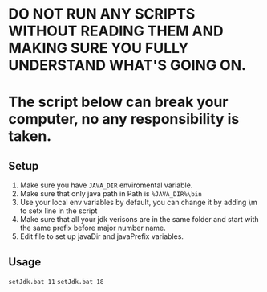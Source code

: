 # DO NOT RUN ANY SCRIPTS WITHOUT READING THEM AND MAKING SURE YOU FULLY UNDERSTAND WHAT'S GOING ON.
# The script below can break your computer, no any responsibility is taken.
## Setup
1. Make sure you have `JAVA_DIR` enviromental variable.
2. Make sure that only java path in Path is `%JAVA_DIR%\bin`
3. Use your local env variables by default, you can change it by adding \m to setx line in the script
4. Make sure that all your jdk verisons are in the same folder and start with the same prefix before major number name.
5. Edit file to set up javaDir and javaPrefix variables.
## Usage
`setJdk.bat 11`
`setJdk.bat 18`
